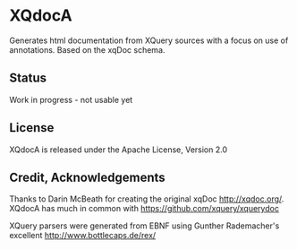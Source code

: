 # XQdocA

Generates html documentation from XQuery sources with a focus on use of annotations.
Based on the xqDoc schema.

## Status

Work in progress - not usable yet

## License

XQdocA is released under the Apache License, Version 2.0

## Credit, Acknowledgements

Thanks to Darin McBeath for creating the original xqDoc http://xqdoc.org/.
XQdocA has much in common with https://github.com/xquery/xquerydoc


XQuery parsers were generated from EBNF using Gunther Rademacher's excellent http://www.bottlecaps.de/rex/